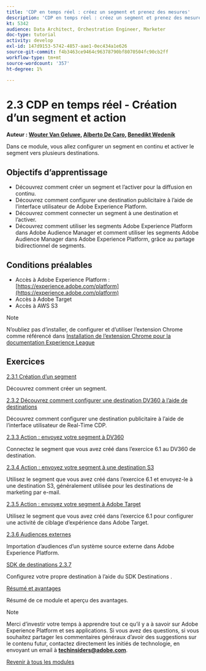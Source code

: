 ```yaml
---
title: 'CDP en temps réel : créez un segment et prenez des mesures'
description: 'CDP en temps réel : créez un segment et prenez des mesures'
kt: 5342
audience: Data Architect, Orchestration Engineer, Marketer
doc-type: tutorial
activity: develop
exl-id: 147d9153-5742-4857-aae1-0ec434a1e626
source-git-commit: f4b3463ce9464c96378790bf8070504fc90cb2ff
workflow-type: tm+mt
source-wordcount: '357'
ht-degree: 1%

---
```


# 2.3 CDP en temps réel - Création d’un segment et action

**Auteur : [Wouter Van Geluwe](https://www.linkedin.com/in/woutervangeluwe/), [Alberto De Caro](https://www.linkedin.com/in/albertodecaro/), [Benedikt Wedenik](https://www.linkedin.com/in/benedikt-wedenik/)**

Dans ce module, vous allez configurer un segment en continu et activer le segment vers plusieurs destinations.

## Objectifs d’apprentissage

- Découvrez comment créer un segment et l’activer pour la diffusion en continu.
- Découvrez comment configurer une destination publicitaire à l’aide de l’interface utilisateur de Adobe Experience Platform.
- Découvrez comment connecter un segment à une destination et l’activer.
- Découvrez comment utiliser les segments Adobe Experience Platform dans Adobe Audience Manager et comment utiliser les segments Adobe Audience Manager dans Adobe Experience Platform, grâce au partage bidirectionnel de segments.

## Conditions préalables

- Accès à Adobe Experience Platform : [https://experience.adobe.com/platform](https://experience.adobe.com/platform)
- Accès à Adobe Target
- Accès à AWS S3

>[!NOTE]
>
>N’oubliez pas d’installer, de configurer et d’utiliser l’extension Chrome comme référencé dans [Installation de l’extension Chrome pour la documentation Experience League](../../gettingstarted/gettingstarted/ex1.md)

## Exercices

[2.3.1 Création d’un segment](./ex1.md)

Découvrez comment créer un segment.

[2.3.2 Découvrez comment configurer une destination DV360 à l’aide de destinations](./ex2.md)

Découvrez comment configurer une destination publicitaire à l’aide de l’interface utilisateur de Real-Time CDP.

[2.3.3 Action : envoyez votre segment à DV360](./ex3.md)

Connectez le segment que vous avez créé dans l’exercice 6.1 au DV360 de destination.

[2.3.4 Action : envoyez votre segment à une destination S3](./ex4.md)

Utilisez le segment que vous avez créé dans l’exercice 6.1 et envoyez-le à une destination S3, généralement utilisée pour les destinations de marketing par e-mail.

[2.3.5 Action : envoyez votre segment à Adobe Target](./ex5.md)

Utilisez le segment que vous avez créé dans l’exercice 6.1 pour configurer une activité de ciblage d’expérience dans Adobe Target.

[2.3.6 Audiences externes](./ex6.md)

Importation d’audiences d’un système source externe dans Adobe Experience Platform.

[SDK de destinations 2.3.7](./ex7.md)

Configurez votre propre destination à l’aide du SDK Destinations .

[Résumé et avantages](./summary.md)

Résumé de ce module et aperçu des avantages.

>[!NOTE]
>
>Merci d’investir votre temps à apprendre tout ce qu’il y a à savoir sur Adobe Experience Platform et ses applications. Si vous avez des questions, si vous souhaitez partager les commentaires généraux d’avoir des suggestions sur le contenu futur, contactez directement les initiés de technologie, en envoyant un email à **techinsiders@adobe.com**.

[Revenir à tous les modules](../../../overview.md)

